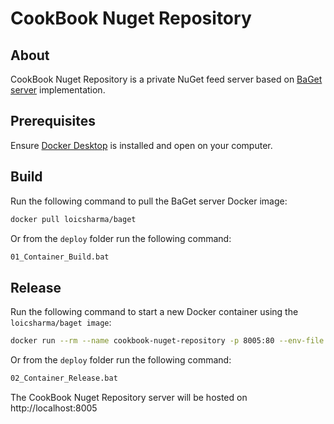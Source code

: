 # CookBook Nuget Repository

## About

CookBook Nuget Repository is a private NuGet feed server based on [BaGet server](https://loic-sharma.github.io/BaGet/) implementation.

## Prerequisites

Ensure [Docker Desktop](https://www.docker.com/) is installed and open on your computer.

## Build

Run the following command to pull the BaGet server Docker image:

```Bash
docker pull loicsharma/baget
```

Or from the `deploy` folder run the following command:

```Bash
01_Container_Build.bat
```

## Release

Run the following command to start a new Docker container using the `loicsharma/baget image`:

```Bash
docker run --rm --name cookbook-nuget-repository -p 8005:80 --env-file "./src/CookBook.NugetRepository.Server/baget.env" -v "./baget-data:/var/baget" -d loicsharma/baget:latest
```

Or from the `deploy` folder run the following command:

```Bash
02_Container_Release.bat
```

The CookBook Nuget Repository server will be hosted on http://localhost:8005
